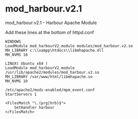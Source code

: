 # mod_harbour.v2.1
mod_harbour.v2.1 - Harbour Apache Module 

Add these lines at the bottom of httpd.conf

```
WINDOWS
LoadModule mod_harbourV2_module modules/mod_harbour.v2.so
MH_LIBRARY c:\\xampp\htdocs\\libmhapache.dll
MH_NVMS 10

LINUX( Ubuntu x64 )
LoadModule mod_harbourV2_module /usr/lib/apache2/modules/mod_harbour.v2.so
MH_LIBRARY /var/www/html/libmhapache.so
MH_NVMS 10

/etc/apache2/mods-enabled/mpm_event.conf 
StartServers 1

<FilesMatch "\.(prg|hrb)$">
    SetHandler harbour
</FilesMatch>

```
